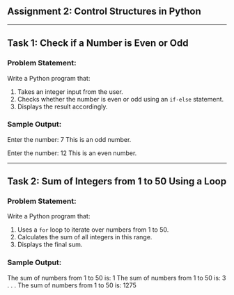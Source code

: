 ## Assignment 2: Control Structures in Python

---

## Task 1: Check if a Number is Even or Odd

### Problem Statement:
Write a Python program that:
1. Takes an integer input from the user.
2. Checks whether the number is even or odd using an `if-else` statement.
3. Displays the result accordingly.
###  Sample Output:
Enter the number: 7
This is an odd number.

Enter the number: 12
This is an even number.

---

## Task 2: Sum of Integers from 1 to 50 Using a Loop

### Problem Statement:
Write a Python program that:
1. Uses a `for` loop to iterate over numbers from 1 to 50.
2. Calculates the sum of all integers in this range.
3. Displays the final sum.

###  Sample Output:
The sum of numbers from 1 to 50 is: 1
The sum of numbers from 1 to 50 is: 3
.
.
.
The sum of numbers from 1 to 50 is: 1275
